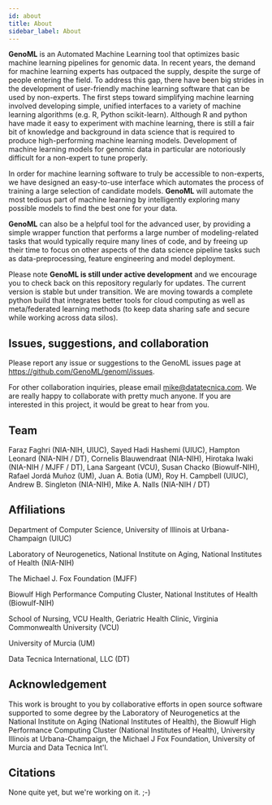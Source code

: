 ```yaml
---
id: about
title: About 
sidebar_label: About 
---
```


**GenoML** is an Automated Machine Learning tool that optimizes basic machine learning pipelines for genomic data. In recent years, the demand for machine learning experts has outpaced the supply, despite the surge of people entering the field. To address this gap, there have been big strides in the development of user-friendly machine learning software that can be used by non-experts. The first steps toward simplifying machine learning involved developing simple, unified interfaces to a variety of machine learning algorithms (e.g. R, Python scikit-learn). Although R and python have made it easy to experiment with machine learning, there is still a fair bit of knowledge and background in data science that is required to produce high-performing machine learning models. Development of machine learning models for genomic data in particular are notoriously difficult for a non-expert to tune properly. 

In order for machine learning software to truly be accessible to non-experts, we have designed an easy-to-use interface which automates the process of training a large selection of candidate models. **GenoML** will automate the most tedious part of machine learning by intelligently exploring many possible models to find the best one for your data.

**GenoML** can also be a helpful tool for the advanced user, by providing a simple wrapper function that performs a large number of modeling-related tasks that would typically require many lines of code, and by freeing up their time to focus on other aspects of the data science pipeline tasks such as data-preprocessing, feature engineering and model deployment.

Please note **GenoML is still under active development** and we encourage you to check back on this repository regularly for updates. The current version is stable but under transition. We are moving towards a complete python build that integrates better tools for cloud computing as well as meta/federated learning methods (to keep data sharing safe and secure while working across data silos).

## Issues, suggestions, and collaboration

Please report any issue or suggestions to the GenoML issues page at https://github.com/GenoML/genoml/issues.

For other collaboration inquiries, please email mike@datatecnica.com. We are really happy to collaborate with pretty much anyone. If you are interested in this project, it would be great to hear from you.

## Team

Faraz Faghri (NIA-NIH, UIUC), Sayed Hadi Hashemi (UIUC), Hampton Leonard (NIA-NIH / DT), Cornelis Blauwendraat (NIA-NIH), Hirotaka Iwaki (NIA-NIH / MJFF / DT), Lana Sargeant (VCU), Susan Chacko (Biowulf-NIH), Rafael Jordá Muñoz (UM), Juan A. Botia (UM), Roy H. Campbell (UIUC), Andrew B. Singleton (NIA-NIH), Mike A. Nalls (NIA-NIH / DT)

## Affiliations

Department of Computer Science, University of Illinois at Urbana-Champaign (UIUC)

Laboratory of Neurogenetics, National Institute on Aging, National Institutes of Health (NIA-NIH)

The Michael J. Fox Foundation (MJFF)

Biowulf High Performance Computing Cluster, National Institutes of Health (Biowulf-NIH)

School of Nursing, VCU Health, Geriatric Health Clinic, Virginia Commonwealth University (VCU) 

University of Murcia (UM)

Data Tecnica International, LLC (DT)

## Acknowledgement

This work is brought to you by collaborative efforts in open source software supported to some degree by the Laboratory of Neurogenetics at the National Institute on Aging (National Institutes of Health), the Biowulf High Performance Computing Cluster (National Institutes of Health), University Illinois at Urbana-Champaign, the Michael J Fox Foundation, University of Murcia and Data Tecnica Int'l.

## Citations

None quite yet, but we're working on it. ;-)
